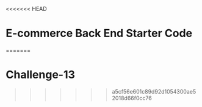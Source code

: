 <<<<<<< HEAD
# E-commerce Back End Starter Code
=======
# Challenge-13
>>>>>>> a5cf56e601c89d92d1054300ae52018d66f0cc76
